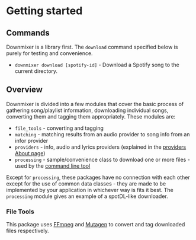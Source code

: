 # Getting started

## Commands

Downmixer is a library first. The `download` command specified below is purely for testing and convenience.

* `downmixer download [spotify-id]` - Download a Spotify song to the current directory.

## Overview

Downmixer is divided into a few modules that cover the basic process of gathering song/playlist information, downloading
individual songs, converting them and tagging them appropriately. These modules are:

- `file_tools` - converting and tagging
- `matching` - matching results from an audio provider to song info from an infor provider
- `providers` - info, audio and lyrics providers (explained in the [providers About page](providers/index.md))
- `processing` - sample/convenience class to download one or more files - used by the [command line tool](cli.md)

Except for `processing`, these packages have no connection with each other except for the use of common data classes -
they are made to be implemented by your application in whichever way is fits it best. The `processing` module gives an
example of a spotDL-like downloader.

### File Tools

This package uses [FFmpeg](https://ffmpeg.org/) and [Mutagen](https://github.com/quodlibet/mutagen) to convert and tag
downloaded files respectively.
